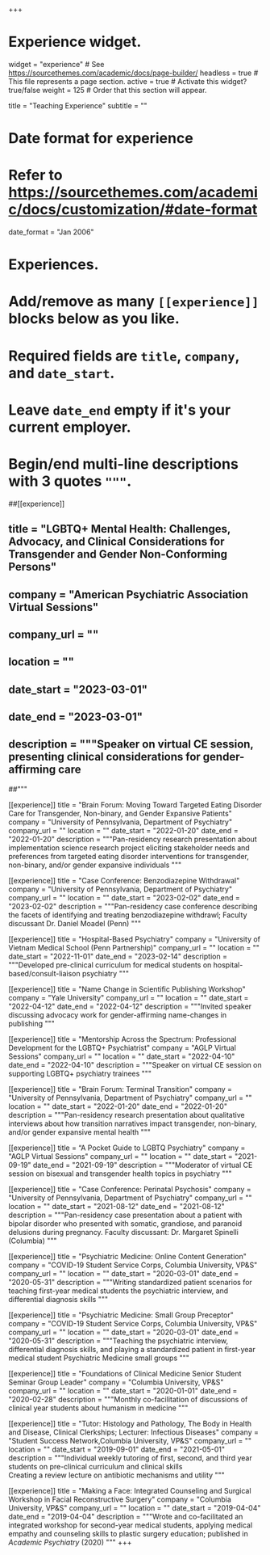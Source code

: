 +++
# Experience widget.
widget = "experience"  # See https://sourcethemes.com/academic/docs/page-builder/
headless = true  # This file represents a page section.
active = true  # Activate this widget? true/false
weight = 125  # Order that this section will appear.

title = "Teaching Experience"
subtitle = ""

# Date format for experience
#   Refer to https://sourcethemes.com/academic/docs/customization/#date-format
date_format = "Jan 2006"

# Experiences.
#   Add/remove as many `[[experience]]` blocks below as you like.
#   Required fields are `title`, `company`, and `date_start`.
#   Leave `date_end` empty if it's your current employer.
#   Begin/end multi-line descriptions with 3 quotes `"""`.

##[[experience]]
##  title = "LGBTQ+ Mental Health: Challenges, Advocacy, and Clinical Considerations for Transgender and Gender Non-Conforming Persons"
##  company = "American Psychiatric Association Virtual Sessions"
##  company_url = ""
##  location = ""
##  date_start = "2023-03-01"
##  date_end = "2023-03-01"
##  description = """Speaker on virtual CE session, presenting clinical considerations for gender-affirming care
##"""

[[experience]]
  title = "Brain Forum: Moving Toward Targeted Eating Disorder Care for Transgender, Non-binary, and Gender Expansive Patients"
  company = "University of Pennsylvania, Department of Psychiatry"
  company_url = ""
  location = ""
  date_start = "2022-01-20"
  date_end = "2022-01-20"
  description = """Pan-residency research presentation about implementation science research project eliciting stakeholder needs and preferences from targeted eating disorder interventions for transgender, non-binary, and/or gender expansive individuals 
"""

[[experience]]
  title = "Case Conference: Benzodiazepine Withdrawal"
  company = "University of Pennsylvania, Department of Psychiatry"
  company_url = ""
  location = ""
  date_start = "2023-02-02"
  date_end = "2023-02-02"
  description = """Pan-residency case conference describing the facets of identifying and treating benzodiazepine withdrawl; Faculty discussant Dr. Daniel Moadel (Penn)
"""

[[experience]]
  title = "Hospital-Based Psychiatry"
  company = "University of Vietnam Medical School (Penn Partnership)"
  company_url = ""
  location = ""
  date_start = "2022-11-01"
  date_end = "2023-02-14"
  description = """Developed pre-clinical curriculum for medical students on hospital-based/consult-liaison psychiatry
"""

[[experience]]
  title = "Name Change in Scientific Publishing Workshop"
  company = "Yale University"
  company_url = ""
  location = ""
  date_start = "2022-04-12"
  date_end = "2022-04-12"
  description = """Invited speaker discussing advocacy work for gender-affirming name-changes in publishing
"""

[[experience]]
  title = "Mentorship Across the Spectrum: Professional Development for the LGBTQ+ Psychiatrist"
  company = "AGLP Virtual Sessions"
  company_url = ""
  location = ""
  date_start = "2022-04-10"
  date_end = "2022-04-10"
  description = """Speaker on virtual CE session on supporting LGBTQ+ psychiatry trainees
"""

[[experience]]
  title = "Brain Forum: Terminal Transition"
  company = "University of Pennsylvania, Department of Psychiatry"
  company_url = ""
  location = ""
  date_start = "2022-01-20"
  date_end = "2022-01-20"
  description = """Pan-residency research presentation about qualitative interviews about how transition narratives impact transgender, non-binary, and/or gender expansive mental health
"""

[[experience]]
  title = “A Pocket Guide to LGBTQ Psychiatry"
  company = "AGLP Virtual Sessions"
  company_url = ""
  location = ""
  date_start = "2021-09-19"
  date_end = "2021-09-19"
  description = """Moderator of virtual CE session on bisexual and transgender health topics in psychiatry
"""

[[experience]]
  title = "Case Conference: Perinatal Psychosis"
  company = "University of Pennsylvania, Department of Psychiatry"
  company_url = ""
  location = ""
  date_start = "2021-08-12"
  date_end = "2021-08-12"
  description = """Pan-residency case presentation about a patient with bipolar disorder who presented with somatic, grandiose, and paranoid delusions during pregnancy. Faculty discussant: Dr. Margaret Spinelli (Columbia)
"""


[[experience]]
  title = "Psychiatric Medicine: Online Content Generation"
  company = "COVID-19 Student Service Corps, Columbia University, VP&S"
  company_url = ""
  location = ""
  date_start = "2020-03-01"
  date_end = "2020-05-31"
  description = """Writing standardized patient scenarios for teaching first-year medical students the psychiatric interview, and differential diagnosis skills
  """

[[experience]]
  title = "Psychiatric Medicine: Small Group Preceptor"
  company = "COVID-19 Student Service Corps, Columbia University, VP&S"
  company_url = ""
  location = ""
  date_start = "2020-03-01"
  date_end = "2020-05-31"
  description = """Teaching the psychiatric interview, differential diagnosis skills, and playing a standardized patient in first-year medical student Psychiatric Medicine small groups
"""
  
  [[experience]]
  title = "Foundations of Clinical Medicine Senior Student Seminar Group Leader"
  company = "Columbia University, VP&S"
  company_url = ""
  location = ""
  date_start = "2020-01-01"
  date_end = "2020-02-28"
  description = """Monthly co-facilitation of discussions of clinical year students about humanism in medicine
  """
  
  [[experience]]
  title = "Tutor: Histology and Pathology, The Body in Health and Disease, Clinical Clerkships; Lecturer: Infectious Diseases"
  company = "Student Success Network,Columbia University, VP&S"
  company_url = ""
  location = ""
  date_start = "2019-09-01"
  date_end = "2021-05-01"
  description = """Individual weekly tutoring of first, second, and third year students on pre-clinical curriculum and clinical skills<br/>
Creating a review lecture on antibiotic mechanisms and utility
"""

  [[experience]]
  title = "Making a Face: Integrated Counseling and Surgical Workshop in Facial Reconstructive Surgery"
  company = "Columbia University, VP&S"
  company_url = ""
  location = ""
  date_start = "2019-04-04"
  date_end = "2019-04-04"
  description = """Wrote and co-facilitated an integrated workshop for second-year medical students, applying medical empathy and counseling skills to plastic surgery education; published in *Academic Psychiatry* (2020)
"""
+++
